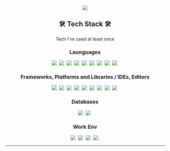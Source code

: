 <p align="center">
<img src="https://capsule-render.vercel.app/api?type=waving&color=timeGradient&height=200&section=header&text=Suptudy%20Develop&fontSize=70&animation=twinkling" />
</p>

<h2 align="center"><b>🛠 Tech Stack 🛠</b></h2>
<p align="center">
  Tech I've used at least once<br>
</p>
<h3 align="center"><b>Launguages</b></h3>
<p align="center">
  <img src="https://img.shields.io/badge/html5-%23E34F26.svg?style=for-the-badge&logo=html5&logoColor=white"/></a>&nbsp 
  <img src="https://img.shields.io/badge/css3-%231572B6.svg?style=for-the-badge&logo=css3&logoColor=white"/></a>&nbsp 
  <img src="https://img.shields.io/badge/c-%2300599C.svg?style=for-the-badge&logo=c&logoColor=white"/></a>&nbsp 
  <img src="https://img.shields.io/badge/c++-%2300599C.svg?style=for-the-badge&logo=c%2B%2B&logoColor=white"/></a>&nbsp 
  <img src="https://img.shields.io/badge/python-3670A0?style=for-the-badge&logo=python&logoColor=ffdd54"/></a>&nbsp 
  <img src="https://img.shields.io/badge/java-%23ED8B00.svg?style=for-the-badge&logo=java&logoColor=white"/></a>&nbsp
  <img src="https://img.shields.io/badge/javascript-%23323330.svg?style=for-the-badge&logo=javascript&logoColor=%23F7DF1E"/></a>&nbsp
  <img src="https://img.shields.io/badge/php-%23777BB4.svg?style=for-the-badge&logo=php&logoColor=white"/></a>&nbsp
  <img src="https://img.shields.io/badge/kotlin-%230095D5.svg?style=for-the-badge&logo=kotlin&logoColor=white"/></a>&nbsp
</p>
<h3 align="center"><b>Frameworks, Platforms and Libraries / IDEs, Editors</b></h3>
<p align="center">
   <img src="https://a11ybadges.com/badge?logo=dbt"/></a>&nbsp
   <img src="https://img.shields.io/badge/jupyter-%23FA0F00.svg?style=for-the-badge&logo=jupyter&logoColor=white"/></a>&nbsp
   <img src="https://img.shields.io/badge/pycharm-143?style=for-the-badge&logo=pycharm&logoColor=black&color=black&labelColor=green"/></a>&nbsp
   <img src="https://img.shields.io/badge/Anaconda-%2344A833.svg?style=for-the-badge&logo=anaconda&logoColor=white"/></a>&nbsp
   <img src="https://img.shields.io/badge/node.js-6DA55F?style=for-the-badge&logo=node.js&logoColor=white"/></a>&nbsp
   <img src="https://img.shields.io/badge/aws-232F3E?style=for-the-badge&logo=node.js&logoColor=white"/></a>&nbsp
   <img src="https://a11ybadges.com/badge?logo=streamlit"/></a>&nbsp
   <img src="https://a11ybadges.com/badge?logo=snowflake"/></a>&nbsp
   <img src="https://a11ybadges.com/badge?logo=tableau"/></a>&nbsp
   
</p>
<h3 align="center"><b>Databases</b></h3> 
<p align="center">
   <img src="https://img.shields.io/badge/MariaDB-003545?style=for-the-badge&logo=mariadb&logoColor=white"/></a>&nbsp
   <img src="https://img.shields.io/badge/mysql-%2300f.svg?style=for-the-badge&logo=mysql&logoColor=white"/></a>&nbsp
</p>

<h3 align="center"><b>Work Env</b></h3>
<p align="center">
   <img src="https://img.shields.io/badge/git-%23F05033.svg?style=for-the-badge&logo=git&logoColor=white"/></a>&nbsp
   <img src="https://img.shields.io/badge/Notion-%23000000.svg?style=for-the-badge&logo=notion&logoColor=white"/></a>&nbsp
   <img src="https://img.shields.io/badge/jira-%230A0FFF.svg?style=for-the-badge&logo=jira&logoColor=white"/></a>&nbsp
   <img src="https://a11ybadges.com/badge?logo=slack"/></a>&nbsp
</p>

<hr>
<!---
suptudy/suptudy is a ✨ special ✨ repository because its `README.md` (this file) appears on your GitHub profile.
You can click the Preview link to take a look at your changes.
--->
